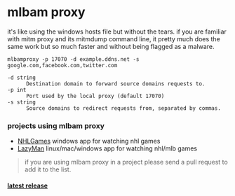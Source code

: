 # mlbam proxy
it's like using the windows hosts file but without the tears. if you are familiar with mitm proxy and its mitmdump command line, it pretty much does the same work but so much faster and without being flagged as a malware.

`mlbamproxy -p 17070 -d example.ddns.net -s google.com,facebook.com,twitter.com`

```
-d string
      Destination domain to forward source domains requests to.
-p int
      Port used by the local proxy (default 17070)
-s string
      Source domains to redirect requests from, separated by commas.
 ```

### projects using mlbam proxy
- [NHLGames](https://github.com/NHLGames/NHLGames) windows app for watching nhl games
- [LazyMan](https://github.com/StevensNJD4/LazyMan) linux/mac/windows app for watching nhl/mlb games

> if you are using mlbam proxy in a project please send a pull request to add it to the list.

#### [latest release](https://github.com/jwallet/mlbamproxy/releases/latest)
